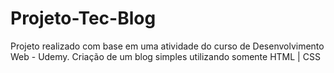 # Projeto-Tec-Blog
Projeto realizado com base em uma atividade do curso de Desenvolvimento Web - Udemy. Criação de um blog simples utilizando somente HTML | CSS
